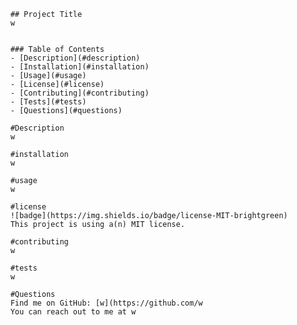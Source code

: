 
        ## Project Title  
        w


        ### Table of Contents 
        - [Description](#description)
        - [Installation](#installation)
        - [Usage](#usage)
        - [License](#license)
        - [Contributing](#contributing)
        - [Tests](#tests)
        - [Questions](#questions)

        #Description 
        w

        #installation
        w

        #usage
        w

        #license 
        ![badge](https://img.shields.io/badge/license-MIT-brightgreen)
        This project is using a(n) MIT license. 

        #contributing
        w

        #tests
        w

        #Questions 
        Find me on GitHub: [w](https://github.com/w
        You can reach out to me at w
    
    